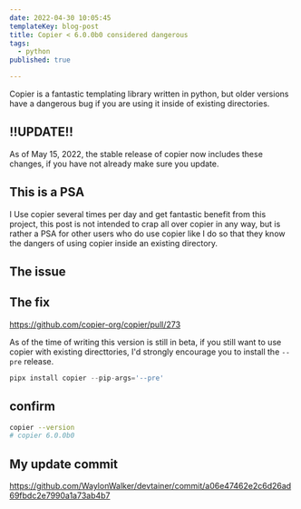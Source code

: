 ```yaml
---
date: 2022-04-30 10:05:45
templateKey: blog-post
title: Copier < 6.0.0b0 considered dangerous
tags:
  - python
published: true

---
```


Copier is a fantastic templating library written in python, but older versions
have a dangerous bug if you are using it inside of existing directories.

## !!UPDATE!!

As of May 15, 2022, the stable release of copier now includes these changes, if
you have not already make sure you update.

## This is a PSA

I Use copier several times per day and get fantastic benefit from this project,
this post is not intended to crap all over copier in any way, but is rather a
PSA for other users who do use copier like I do so that they know the dangers
of using copier inside an existing directory.

## The issue

## The fix

https://github.com/copier-org/copier/pull/273

As of the time of writing this version is still in beta, if you still want to
use copier with existing directtories, I'd strongly encourage you to install
the `--pre` release.

``` python
pipx install copier --pip-args='--pre'
```

## confirm

``` bash
copier --version
# copier 6.0.0b0
```


## My update commit

https://github.com/WaylonWalker/devtainer/commit/a06e47462e2c6d26ad69fbdc2e7990a1a73ab4b7
